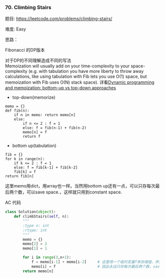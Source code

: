 ### 70. Climbing Stairs


题目:
<https://leetcode.com/problems/climbing-stairs/>


难度:
Easy

思路：

Fibonacci 的DP版本

对于DP的不同理解造成不同的写法	
Memoization will usually add on your time-complexity to your space-complexity (e.g. with tabulation you have more liberty to throw away calculations, like using tabulation with Fib lets you use O(1) space, but memoization with Fib uses O(N) stack space).
详看[Dynamic programming and memoization: bottom-up vs top-down approaches](https://stackoverflow.com/questions/6164629/dynamic-programming-and-memoization-bottom-up-vs-top-down-approaches)
-  top-down(memorize)

```
memo = {}
def fib(n):
	if n in memo: return memo[n]
	else:
		if n <= 2 : f = 1
		else: f = fib(n-1) + fib(n-2)
		memo[n] = f
		return f 
```
- bottom up(tabulation)

```
fib = {}
for k in range(n):
	if k <= 2 : f = 1
	else: f = fib[k-1] + fib[k-2]
	fib[k] = f
return fib[n]
```


这里memo用dict，用array也一样。当然用bottom up还有一点，可以只存每次最后两个数，可以save space.，这样就只用到constant space.

AC 代码

```python
class Solution(object):
    def climbStairs(self, n):
        """
        :type n: int
        :rtype: int
        """
        memo = {}
        memo[2] = 2
        memo[1] = 1

        for i in range(3,n+1):
        	f = memo[i-1] + memo[i-2]     # 这里用一个临时变量f来存储值，所以不用像memorize方法一样一直保存着
        	memo[i] = f                   # 因此永远只存每次最后两个数，save space
        return memo[n]
```



